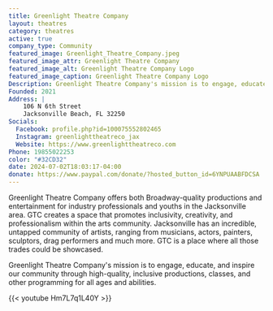 ```yaml
---
title: Greenlight Theatre Company
layout: theatres
category: theatres
active: true
company_type: Community
featured_image: Greenlight_Theatre_Company.jpeg
featured_image_attr: Greenlight Theatre Company
featured_image_alt: Greenlight Theatre Company Logo
featured_image_caption: Greenlight Theatre Company Logo
Description: Greenlight Theatre Company's mission is to engage, educate, and inspire our community through high-quality, inclusive productions, classes, and other programming for all ages and abilities.
Founded: 2021
Address: |
    106 N 6th Street
    Jacksonville Beach, FL 32250
Socials:
  Facebook: profile.php?id=100075552802465
  Instagram: greenlighttheatreco_jax
  Website: https://www.greenlighttheatreco.com
Phone: 19855022253
color: "#32CD32"
date: 2024-07-02T18:03:17-04:00
donate: https://www.paypal.com/donate/?hosted_button_id=6YNPUAABFDCSA
---
```

Greenlight Theatre Company offers both Broadway-quality productions and entertainment for industry professionals and youths in the Jacksonville area. GTC creates a space that promotes inclusivity, creativity, and professionalism within the arts community. Jacksonville has an incredible, untapped community of artists, ranging from musicians, actors, painters, sculptors, drag performers and much more. GTC is a place where all those trades could be showcased.​

Greenlight Theatre Company's mission is to engage, educate, and inspire our community through high-quality, inclusive productions, classes, and other programming for all ages and abilities.

{{< youtube Hm7L7q1L40Y >}}
